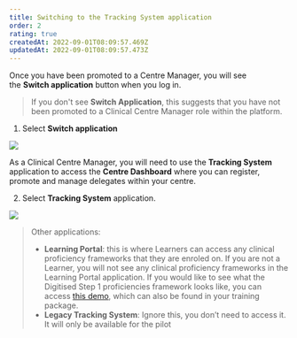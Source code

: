 ```yaml
---
title: Switching to the Tracking System application
order: 2
rating: true
createdAt: 2022-09-01T08:09:57.469Z
updatedAt: 2022-09-01T08:09:57.473Z
---
```

Once you have been promoted to a Centre Manager, you will see the **Switch application** button when you log in. 

> If you don't see **Switch Application**, this suggests that you have not been promoted to a Clinical Centre Manager role within the platform.

1. Select **Switch application** 

![](/img/promotion-to-em_1_n.png)

As a Clinical Centre Manager, you will need to use the **Tracking System** application to access the **Centre Dashboard** where you can register, promote and manage delegates within your centre. 

2. Select **Tracking System** application.

![](/img/cm_app_1.png)

> Other applications:
>
> * **Learning Portal**: this is where Learners can access any clinical proficiency frameworks that they are enroled on. If you are not a Learner, you will not see any clinical proficiency frameworks in the Learning Portal application. If you would like to see what the Digitised Step 1 proficiencies framework looks like, you can access [this demo](https://nhs-step1-proficiencies-demo.netlify.app/), which can also be found in your training package.
> * **Legacy Tracking System**: Ignore this, you don’t need to access it. It will only be available for the pilot